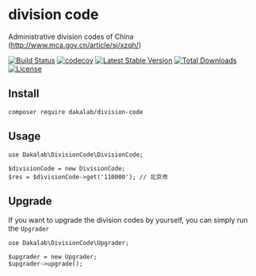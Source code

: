 # division code

Administrative division codes of China (http://www.mca.gov.cn/article/sj/xzqh/)

[![Build Status](https://travis-ci.org/dakalab/division-code.svg?branch=master)](https://travis-ci.org/dakalab/division-code)
[![codecov](https://codecov.io/gh/dakalab/division-code/branch/master/graph/badge.svg)](https://codecov.io/gh/dakalab/division-code)
[![Latest Stable Version](https://poser.pugx.org/dakalab/division-code/v/stable)](https://packagist.org/packages/dakalab/division-code)
[![Total Downloads](https://poser.pugx.org/dakalab/division-code/downloads)](https://packagist.org/packages/dakalab/division-code)
[![License](https://poser.pugx.org/dakalab/division-code/license.svg)](https://packagist.org/packages/dakalab/division-code)

## Install

```
composer require dakalab/division-code
```

## Usage

```
use Dakalab\DivisionCode\DivisionCode;

$divisionCode = new DivisionCode;
$res = $divisionCode->get('110000'); // 北京市
```

## Upgrade

If you want to upgrade the division codes by yourself, you can simply run the `Upgrader`

```
use Dakalab\DivisionCode\Upgrader;

$upgrader = new Upgrader;
$upgrader->upgrade();
```
